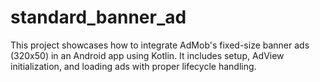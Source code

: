 # standard_banner_ad
This project showcases how to integrate AdMob's fixed-size banner ads (320x50) in an Android app using Kotlin. It includes setup, AdView initialization, and loading ads with proper lifecycle handling.
